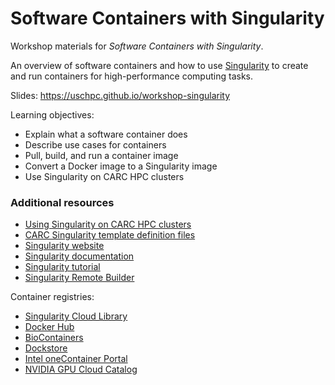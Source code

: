 # Software Containers with Singularity

Workshop materials for *Software Containers with Singularity*.

An overview of software containers and how to use [Singularity](https://sylabs.io/singularity/) to create and run containers for high-performance computing tasks.

Slides: https://uschpc.github.io/workshop-singularity

Learning objectives:

- Explain what a software container does
- Describe use cases for containers
- Pull, build, and run a container image
- Convert a Docker image to a Singularity image
- Use Singularity on CARC HPC clusters

### Additional resources

- [Using Singularity on CARC HPC clusters](https://www.carc.usc.edu/user-information/user-guides/software-and-programming/singularity)
- [CARC Singularity template definition files](https://github.com/uschpc/singularities)
- [Singularity website](https://sylabs.io/singularity/)
- [Singularity documentation](https://sylabs.io/guides/latest/user-guide/)
- [Singularity tutorial](https://sylabs.github.io/singularity101/)
- [Singularity Remote Builder](https://cloud.sylabs.io/builder)

Container registries:

- [Singularity Cloud Library](https://cloud.sylabs.io/library)
- [Docker Hub](https://hub.docker.com/)
- [BioContainers](https://biocontainers.pro)
- [Dockstore](https://dockstore.org/)
- [Intel oneContainer Portal](https://www.intel.com/content/www/us/en/developer/tools/containers/overview.html)
- [NVIDIA GPU Cloud Catalog](https://ngc.nvidia.com/catalog)
